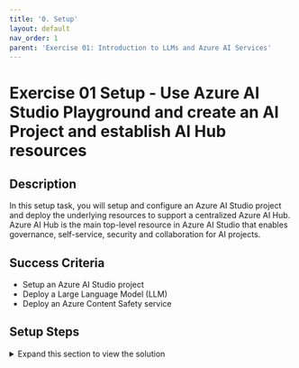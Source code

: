 ```yaml
---
title: '0. Setup'
layout: default
nav_order: 1
parent: 'Exercise 01: Introduction to LLMs and Azure AI Services'
---
```


# Exercise 01 Setup - Use Azure AI Studio Playground and create an AI Project and establish AI Hub resources

## Description

In this setup task, you will setup and configure an Azure AI Studio project and deploy the underlying resources to support a centralized Azure AI Hub. Azure AI Hub is the main top-level resource in Azure AI Studio that enables governance, self-service, security and collaboration for AI projects.

## Success Criteria

* Setup an Azure AI Studio project
* Deploy a Large Language Model (LLM)
* Deploy an Azure Content Safety service

## Setup Steps

<details markdown="block">
<summary>Expand this section to view the solution</summary>

##### 1) Create an AI Project and AI Hub Resouces

Let's start by creating a project in Azure AI Studio.

1. Go to your browser and type: [https://ai.azure.com](https://ai.azure.com). After logging in with your Azure account, you will see the following screen:

    ![Azure AI Studio displays.](images/labgrab1.png)

2. Select **+ New project** to create a project.

3. Choose an unique name for your project.

    ![The Create a project dialog displays with a Project name entered.](images/labgrab2.png)

4. Above the **Hub** drop down box, select the **Create a new hub** link and choose a name for your AI hub where your project resources will be created.

    ![The Create a hub stage of the Create a project dialog displays. The Hub name field is populated with a value.](images/labgrab3.png)

    > Note: Choose the region where the GPT-4 models and text-embeddings-ada-002 are available.

5. Remaining on this screen, select the **Create a new Azure AI Search** link located above the **Connect Azure AI Search** drop down. Enter a name for the Azure AI Search resource, then choose **Create**.

    ![The Create a hub stage of the Create a project dialog displays with a pop up above the Connect Azure AI Search field asking for a name for a Standard Azure AI Search index resource. The Name field is populated with a value.](images/labgrab4.png)

6. Finally, review the details of the project, then select the **Create a project** button to deploy the project resources. Wait for the deployment to complete, this will take a minute or two.

    ![The Review and finish stage of the Create a project dialog displays with a summary of the previous choices. The Create a project button is visible.](images/labgrab5.png)

    ![A listing of the resources that are to be deployed is displayed. A message at the bottom of the Create a project dialog indicates resources are being created.](images/labgrab6.png)

##### 2) Deploy an Azure OpenAI model

After creating your AI Project, the first step is to create a deployment of an OpenAI model so you can start experimenting with the prompts you will use in your application.

1. To do this, select the **Deployments** option on the bottom of the project panel, and select the **+ Create deployment** button.

    ![The Deployments screen in Azure AI Studio displays. There are no deployments in the list.](images/labgrab7.png)

2. From the list of models, search for and select **gpt-4**.

    ![The model catalog search displays with the gpt-4 model selected.](images/labgrab8.png)

3. In the **Deploy model** dialog window, define the name of the deployment, in this case, you can use the same name as the model and in the version field select the latest available version, in the example below we chose version **0125-Preview** (gpt4-turbo).

    ![The Deploy model gpt-4 displays with the version of 0125-Preview selected.](images/labgrab9.png)

4. Select at least 40K **Tokens per Minute Rate Limit** to ensure the flows run smoothly in the upcoming lessons.

5. Select **Deploy** to deploy the **gpt-4** model. Once deployed, you can test it in the Playground.

##### 3) Create a Content Safety Service

This exercise involves the deployment of the Azure Content Safety service. This configurable service is used to detect and filter for inappropriate content ensuring that the content generated by the AI models is safe for the users.

1. Select the following link to create an [Azure Content Safety service](https://aka.ms/acs-create).

2. On the **Create Content Safety** screen in the **Basics** tab, select the resource group that was deployed when creating the AI Project in the first step. Provide a name for the service, and select **Standard S0** as the pricing tier. Select **Review + create** to continue.

    ![The Create Content Safety screen Basics tab displays with the Name field populated and the Pricing tier set to Standard S0.](images/labgrab10.png)

3. On the **Review + create** tab, review the details of the service settings, then select **Create** to deploy the Azure Content Safety service.

    ![The Create Content Safety Review + create tab displays with the Create button visible.](images/labgrab11.png)

4. Wait for the Content Safety service to be created. Once complete, you've successfully achieved the goals of this setup task.

    ![A deployment confirmation screen displays indicating the deployment of the Content Safety Service has completed.](images/labgrab12.png)

</details>
